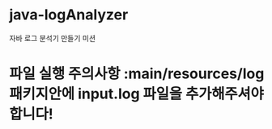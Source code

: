 # java-logAnalyzer
자바 로그 분석기 만들기 미션

# 파일 실행 주의사항 :main/resources/log 패키지안에 input.log 파일을 추가해주셔야 합니다!